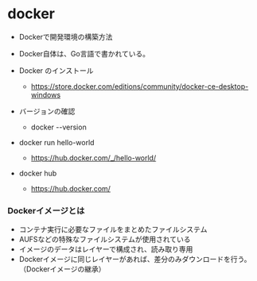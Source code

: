 # docker
- Dockerで開発環境の構築方法
- Docker自体は、Go言語で書かれている。

- Docker のインストール
  - https://store.docker.com/editions/community/docker-ce-desktop-windows

- バージョンの確認
  - docker --version


- docker run hello-world
  - https://hub.docker.com/_/hello-world/

- docker hub
  - https://hub.docker.com/

### Dockerイメージとは
- コンテナ実行に必要なファイルをまとめたファイルシステム
- AUFSなどの特殊なファイルシステムが使用されている
- イメージのデータはレイヤーで構成され、読み取り専用
- Dockerイメージに同じレイヤーがあれば、差分のみダウンロードを行う。（Dockerイメージの継承）
